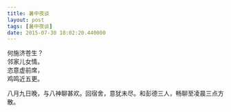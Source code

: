 ```yaml
---
title: 暑中夜谈
layout: post
tags: [暑中夜谈]
date: 2015-07-30 18:02:20.440000
---
```

何施济苍生？  
邻家儿女情。   
恣意虚前席，  
鸡鸣近五更。
 

八月九日晚，与八神聊甚欢。回宿舍，意犹未尽。和彭德三人，畅聊至凌晨三点方散。
